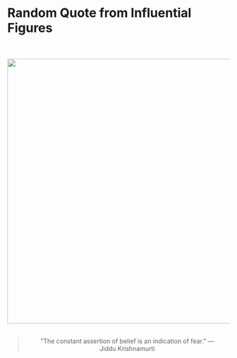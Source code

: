 # Random Quote from Influential Figures

<div align="center">
  <br>
  <br>
  <a href="https://en.wikipedia.org/wiki/Jiddu_Krishnamurti" title="Jiddu Krishnamurti - Wikipedia"><img src="https://upload.wikimedia.org/wikipedia/commons/d/d0/Jiddu_Krishnamurti_01.jpg" width="600px"></a>
  <br>
  <br>
  <blockquote>&ldquo;The constant assertion of belief is an indication of fear.&rdquo; &mdash; <footer>Jiddu Krishnamurti</footer></blockquote>
</div>
  